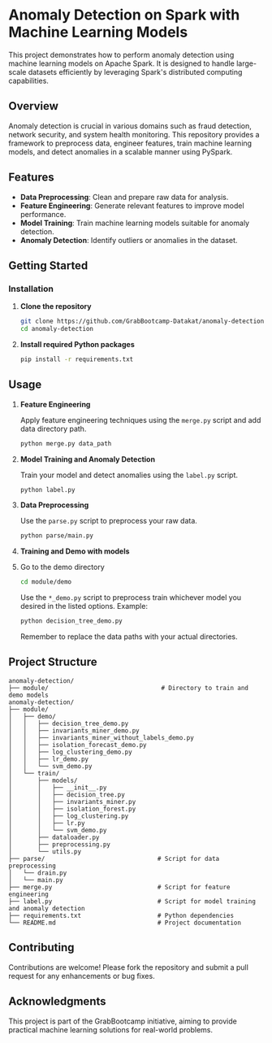 # Anomaly Detection on Spark with Machine Learning Models

This project demonstrates how to perform anomaly detection using machine learning models on Apache Spark. It is designed to handle large-scale datasets efficiently by leveraging Spark's distributed computing capabilities.

## Overview

Anomaly detection is crucial in various domains such as fraud detection, network security, and system health monitoring. This repository provides a framework to preprocess data, engineer features, train machine learning models, and detect anomalies in a scalable manner using PySpark.

## Features

* **Data Preprocessing**: Clean and prepare raw data for analysis.
* **Feature Engineering**: Generate relevant features to improve model performance.
* **Model Training**: Train machine learning models suitable for anomaly detection.
* **Anomaly Detection**: Identify outliers or anomalies in the dataset.

## Getting Started

### Installation

1. **Clone the repository**

   ```bash
   git clone https://github.com/GrabBootcamp-Datakat/anomaly-detection.git
   cd anomaly-detection
   ```

2. **Install required Python packages**

   ```bash
   pip install -r requirements.txt
   ```

## Usage

1. **Feature Engineering**

   Apply feature engineering techniques using the `merge.py` script and add data directory path.

   ```bash
   python merge.py data_path
   ```

2. **Model Training and Anomaly Detection**

   Train your model and detect anomalies using the `label.py` script.

   ```bash
   python label.py 
   ```

3. **Data Preprocessing**

   Use the `parse.py` script to preprocess your raw data.

   ```bash
   python parse/main.py
   ```
   
4. **Training and Demo with models**
5. 
   Go to the demo directory
   
   ```bash
   cd module/demo
   ```

   Use the `*_demo.py` script to preprocess train whichever model you desired in the listed options. Example:

   ```bash
   python decision_tree_demo.py
   ```
   
   Remember to replace the data paths with your actual directories.

## Project Structure

```
anomaly-detection/
├── module/                               # Directory to train and demo models
anomaly-detection/
├── module/
│   ├── demo/
│   │   ├── decision_tree_demo.py
│   │   ├── invariants_miner_demo.py
│   │   ├── invariants_miner_without_labels_demo.py
│   │   ├── isolation_forecast_demo.py
│   │   ├── log_clustering_demo.py
│   │   ├── lr_demo.py
│   │   └── svm_demo.py
│   └── train/
│       ├── models/
│       │   ├── __init__.py
│       │   ├── decision_tree.py
│       │   ├── invariants_miner.py
│       │   ├── isolation_forest.py
│       │   ├── log_clustering.py
│       │   ├── lr.py
│       │   └── svm_demo.py
│       ├── dataloader.py
│       ├── preprocessing.py
│       └── utils.py
├── parse/                               # Script for data preprocessing   
│   └── drain.py
│   └── main.py
├── merge.py                             # Script for feature engineering
├── label.py                             # Script for model training and anomaly detection
├── requirements.txt                     # Python dependencies
└── README.md                            # Project documentation
```

## Contributing

Contributions are welcome! Please fork the repository and submit a pull request for any enhancements or bug fixes.

## Acknowledgments

This project is part of the GrabBootcamp initiative, aiming to provide practical machine learning solutions for real-world problems.

